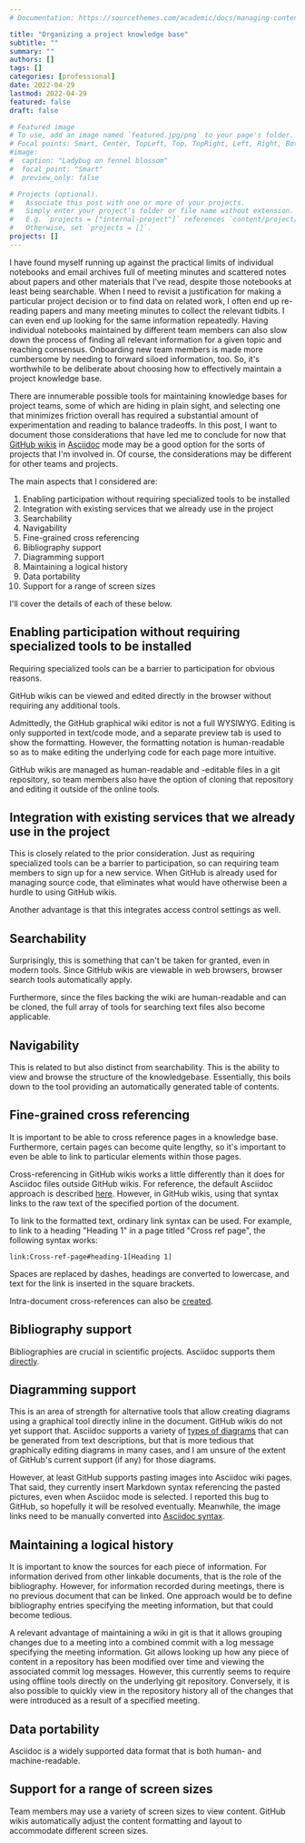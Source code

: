 ```yaml
---
# Documentation: https://sourcethemes.com/academic/docs/managing-content/

title: "Organizing a project knowledge base"
subtitle: ""
summary: ""
authors: []
tags: []
categories: [professional]
date: 2022-04-29
lastmod: 2022-04-29
featured: false
draft: false

# Featured image
# To use, add an image named `featured.jpg/png` to your page's folder.
# Focal points: Smart, Center, TopLeft, Top, TopRight, Left, Right, BottomLeft, Bottom, BottomRight.
#image:
#  caption: "Ladybug on fennel blossom"
#  focal_point: "Smart"
#  preview_only: false

# Projects (optional).
#   Associate this post with one or more of your projects.
#   Simply enter your project's folder or file name without extension.
#   E.g. `projects = ["internal-project"]` references `content/project/deep-learning/index.md`.
#   Otherwise, set `projects = []`.
projects: []
---
```

I have found myself running up against the practical limits of individual notebooks and email archives full of meeting minutes and scattered notes about papers and other materials that I've read, despite those notebooks at least being searchable. When I need to revisit a justification for making a particular project decision or to find data on related work, I often end up re-reading papers and many meeting minutes to collect the relevant tidbits. I can even end up looking for the same information repeatedly. Having individual notebooks maintained by different team members can also slow down the process of finding all relevant information for a given topic and reaching consensus. Onboarding new team members is made more cumbersome by needing to forward siloed information, too. So, it's worthwhile to be deliberate about choosing how to effectively maintain a project knowledge base.

There are innumerable possible tools for maintaining knowledge bases for project teams, some of which are hiding in plain sight, and selecting one that minimizes friction overall has required a substantial amount of experimentation and reading to balance tradeoffs. In this post, I want to document those considerations that have led me to conclude for now that [GitHub wikis](https://docs.github.com/en/communities/documenting-your-project-with-wikis) in [Asciidoc](https://asciidoctor.org/) mode may be a good option for the sorts of projects that I'm involved in. Of course, the considerations may be different for other teams and projects.

The main aspects that I considered are:
1. Enabling participation without requiring specialized tools to be installed
2. Integration with existing services that we already use in the project
3. Searchability
4. Navigability
5. Fine-grained cross referencing
6. Bibliography support
7. Diagramming support
8. Maintaining a logical history
9. Data portability
10. Support for a range of screen sizes

I'll cover the details of each of these below.

## Enabling participation without requiring specialized tools to be installed

Requiring specialized tools can be a barrier to participation for obvious reasons.

GitHub wikis can be viewed and edited directly in the browser without requiring any additional tools.

Admittedly, the GitHub graphical wiki editor is not a full WYSIWYG. Editing is only supported in text/code mode, and a separate preview tab is used to show the formatting. However, the formatting notation is human-readable so as to make editing the underlying code for each page more intuitive.

GitHub wikis are managed as human-readable and -editable files in a git repository, so team members also have the option of cloning that repository and editing it outside of the online tools.

## Integration with existing services that we already use in the project

This is closely related to the prior consideration. Just as requiring specialized tools can be a barrier to participation, so can requiring team members to sign up for a new service. When GitHub is already used for managing source code, that eliminates what would have otherwise been a hurdle to using GitHub wikis.

Another advantage is that this integrates access control settings as well.

## Searchability

Surprisingly, this is something that can't be taken for granted, even in modern tools. Since GitHub wikis are viewable in web browsers, browser search tools automatically apply.

Furthermore, since the files backing the wiki are human-readable and can be cloned, the full array of tools for searching text files also become applicable.

## Navigability

This is related to but also distinct from searchability. This is the ability to view and browse the structure of the knowledgebase. Essentially, this boils down to the tool providing an automatically generated table of contents.

## Fine-grained cross referencing

It is important to be able to cross reference pages in a knowledge base. Furthermore, certain pages can become quite lengthy, so it's important to even be able to link to particular elements within those pages.

Cross-referencing in GitHub wikis works a little differently than it does for Asciidoc files outside GitHub wikis. For reference, the default Asciidoc approach is described [here](https://docs.asciidoctor.org/asciidoc/latest/macros/inter-document-xref/#navigating-between-source-files). However, in GitHub wikis, using that syntax links to the raw text of the specified portion of the document.

To link to the formatted text, ordinary link syntax can be used. For example, to link to a heading "Heading 1" in a page titled "Cross ref page", the following syntax works:
```
link:Cross-ref-page#heading-1[Heading 1]
```
Spaces are replaced by dashes, headings are converted to lowercase, and text for the link is inserted in the square brackets.

Intra-document cross-references can also be [created](https://docs.asciidoctor.org/asciidoc/latest/macros/xref/#internal-cross-references).

## Bibliography support

Bibliographies are crucial in scientific projects. Asciidoc supports them [directly](https://docs.asciidoctor.org/asciidoc/latest/sections/bibliography/).

## Diagramming support

This is an area of strength for alternative tools that allow creating diagrams using a graphical tool directly inline in the document. GitHub wikis do not yet support that. Asciidoc supports a variety of [types of diagrams](https://docs.asciidoctor.org/diagram-extension/latest/) that can be generated from text descriptions, but that is more tedious that graphically editing diagrams in many cases, and I am unsure of the extent of GitHub's current support (if any) for those diagrams.

However, at least GitHub supports pasting images into Asciidoc wiki pages. That said, they currently insert Markdown syntax referencing the pasted pictures, even when Asciidoc mode is selected. I reported this bug to GitHub, so hopefully it will be resolved eventually. Meanwhile, the image links need to be manually converted into [Asciidoc syntax](https://docs.asciidoctor.org/asciidoc/latest/syntax-quick-reference/#images).

## Maintaining a logical history

It is important to know the sources for each piece of information. For information derived from other linkable documents, that is the role of the bibliography. However, for information recorded during meetings, there is no previous document that can be linked. One approach would be to define bibliography entries specifying the meeting information, but that could become tedious.

A relevant advantage of maintaining a wiki in git is that it allows grouping changes due to a meeting into a combined commit with a log message specifying the meeting information. Git allows looking up how any piece of content in a repository has been modified over time and viewing the associated commit log messages. However, this currently seems to require using offline tools directly on the underlying git repository. Conversely, it is also possible to quickly view in the repository history all of the changes that were introduced as a result of a specified meeting.

## Data portability

Asciidoc is a widely supported data format that is both human- and machine-readable.

## Support for a range of screen sizes

Team members may use a variety of screen sizes to view content. GitHub wikis automatically adjust the content formatting and layout to accommodate different screen sizes.
